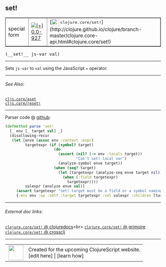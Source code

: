 ## set!



 <table border="1">
<tr>
<td>special form</td>
<td><a href="https://github.com/cljsinfo/cljs-api-docs/tree/0.0-927"><img valign="middle" alt="[+] 0.0-927" title="Added in 0.0-927" src="https://img.shields.io/badge/+-0.0--927-lightgrey.svg"></a> </td>
<td>
[<img height="24px" valign="middle" src="http://i.imgur.com/1GjPKvB.png"> <samp>clojure.core/set!</samp>](http://clojure.github.io/clojure/branch-master/clojure.core-api.html#clojure.core/set!)
</td>
</tr>
</table>


 <samp>
(__set!__ js-var val)<br>
</samp>

---

Sets `js-var` to `val` using the JavaScript `=` operator.



---


###### See Also:

[`cljs.core/aset`](../cljs.core/aset.md)<br>
[`cljs.core/reset!`](../cljs.core/resetBANG.md)<br>

---




Parser code @ [github](https://github.com/clojure/clojurescript/blob/r927/src/clj/cljs/compiler.clj#L781-L796):

```clj
(defmethod parse 'set!
  [_ env [_ target val] _]
  (disallowing-recur
   (let [enve (assoc env :context :expr)
         targetexpr (if (symbol? target)
                      (do
                        (assert (nil? (-> env :locals target))
                                "Can't set! local var")
                        (analyze-symbol enve target))
                      (when (seq? target)
                        (let [targetexpr (analyze-seq enve target nil)]
                          (when (:field targetexpr)
                            targetexpr))))
         valexpr (analyze enve val)]
     (assert targetexpr "set! target must be a field or a symbol naming a var")
     {:env env :op :set! :target targetexpr :val valexpr :children [targetexpr valexpr]})))
```

<!--
Repo - tag - source tree - lines:

 <pre>
clojurescript @ r927
└── src
    └── clj
        └── cljs
            └── <ins>[compiler.clj:781-796](https://github.com/clojure/clojurescript/blob/r927/src/clj/cljs/compiler.clj#L781-L796)</ins>
</pre>

-->

---



###### External doc links:

[`clojure.core/set!` @ clojuredocs](http://clojuredocs.org/clojure.core/set!)<br>
[`clojure.core/set!` @ grimoire](http://conj.io/store/v1/org.clojure/clojure/1.7.0-beta3/clj/clojure.core/set%21/)<br>
[`clojure.core/set!` @ crossclj](http://crossclj.info/fun/clojure.core/set%21.html)<br>

---

 <table>
<tr><td>
<img valign="middle" align="right" width="48px" src="http://i.imgur.com/Hi20huC.png">
</td><td>
Created for the upcoming ClojureScript website.<br>
[edit here] | [learn how]
</td></tr></table>

[edit here]:https://github.com/cljsinfo/cljs-api-docs/blob/master/cljsdoc/special/setBANG.cljsdoc
[learn how]:https://github.com/cljsinfo/cljs-api-docs/wiki/cljsdoc-files

<!--

This information was too distracting to show to readers, but I'll leave it
commented here since it is helpful to:

- pretty-print the data used to generate this document
- and show how to retrieve that data



The API data for this symbol:

```clj
{:description "Sets `js-var` to `val` using the JavaScript `=` operator.",
 :ns "special",
 :name "set!",
 :signature ["[js-var val]"],
 :history [["+" "0.0-927"]],
 :type "special form",
 :related ["cljs.core/aset" "cljs.core/reset!"],
 :full-name-encode "special/setBANG",
 :source {:code "(defmethod parse 'set!\n  [_ env [_ target val] _]\n  (disallowing-recur\n   (let [enve (assoc env :context :expr)\n         targetexpr (if (symbol? target)\n                      (do\n                        (assert (nil? (-> env :locals target))\n                                \"Can't set! local var\")\n                        (analyze-symbol enve target))\n                      (when (seq? target)\n                        (let [targetexpr (analyze-seq enve target nil)]\n                          (when (:field targetexpr)\n                            targetexpr))))\n         valexpr (analyze enve val)]\n     (assert targetexpr \"set! target must be a field or a symbol naming a var\")\n     {:env env :op :set! :target targetexpr :val valexpr :children [targetexpr valexpr]})))",
          :title "Parser code",
          :repo "clojurescript",
          :tag "r927",
          :filename "src/clj/cljs/compiler.clj",
          :lines [781 796]},
 :full-name "special/set!",
 :clj-symbol "clojure.core/set!"}

```

Retrieve the API data for this symbol:

```clj
;; from Clojure REPL
(require '[clojure.edn :as edn])
(-> (slurp "https://raw.githubusercontent.com/cljsinfo/cljs-api-docs/catalog/cljs-api.edn")
    (edn/read-string)
    (get-in [:symbols "special/set!"]))
```

-->
